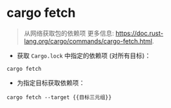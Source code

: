 # cargo fetch

> 从网络获取包的依赖项
> 更多信息: <https://doc.rust-lang.org/cargo/commands/cargo-fetch.html>.

- 获取 `Cargo.lock` 中指定的依赖项 (对所有目标)：

`cargo fetch`

- 为指定目标获取依赖项：

`cargo fetch --target {{目标三元组}}`
